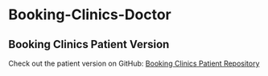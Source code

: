 # Booking-Clinics-Doctor
## Booking Clinics Patient Version
 Check out the patient version on GitHub: [Booking Clinics Patient Repository](https://github.com/SulaymanMo/Booking-Clinics-Doctor)
